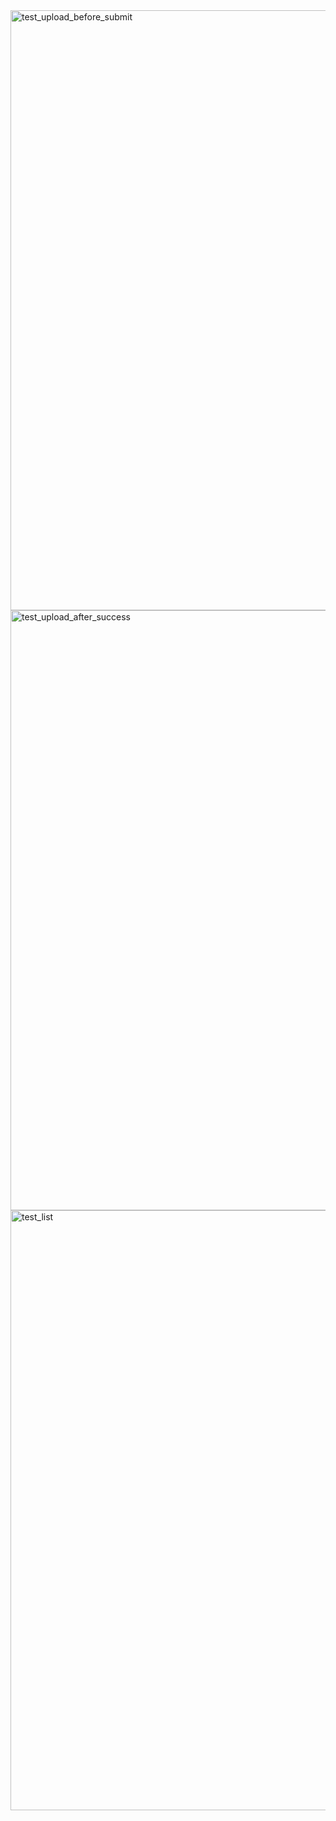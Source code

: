 <img width="960" alt="test_upload_before_submit" src="https://github.com/KrishnakGitHub/urine_strip_analyzer/assets/41542288/524b2585-a412-4a6d-9e78-93b18a276fde">

<img width="960" alt="test_upload_after_success" src="https://github.com/KrishnakGitHub/urine_strip_analyzer/assets/41542288/0382be47-38a8-4f4d-b0b5-cd04d1609088">

<img width="960" alt="test_list" src="https://github.com/KrishnakGitHub/urine_strip_analyzer/assets/41542288/a2668cfd-75ee-4e36-a19f-80dc33472085">
